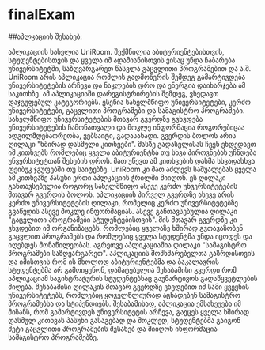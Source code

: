 # finalExam

##აპლკაციის შესახებ:

აპლიკაციის სახელია UniRoom. შექმნილია აბიტურიენტებისთვის, სტუდენტებისთვის და ყველა იმ ადამიანისთვის ვისაც უნდა ჩაბარება უნივერსიტეტში, საზღვარგარეთ წასვლა გაცვლითი პროგრამებით 
და ა.შ.
UniRoom არის აპლიკაცია რომლის გადმოწერის შემდეგ გამარტივდება უნივერსიტეტების არჩევა და ნაკლების დრო და ენერგია დაიხარჯება ამ საკითხზე. ამ აპლიკაციაში დარეგისტრირების შემდეგ, 
ვხედავთ დაჯგუფებულ კატეგორიებს. ესენია სახელმწიფო უნივერსიტეტები,  კერძო უნივერსიტეტები, გაცვლითი პროგრამები და სამაგისტრო პროგრამები. სახელმწიფო უნივერსიტეტების მთავარ 
გვერდზე გვხვდება უნივერსიტეტების ჩამონათვალი და მოკლე ინფორმაცია როგორებიცაა ადგილმდებაორეობა, ვებსაიტი, გადასახადი. გვერდის ბოლოს არის ღილაკი "ხშირად დასმული კითხვები".
მასზე გადასვლისას ჩვენ ვხდედავთ იმ კითხვებს რომლებიც ყველა აბიტურიენტსა თუ სხვა პიროვნებას უჩნდება უნვერსიტეტთან შეხების დროს. მათ უწევთ ამ კითხვების დასმა სხვადასხვა ფეიბუკ
ჯგუფებში თუ საიტებზე. UniRoom კი მათ აძლევს საშუალებას ყველა ამ კითხვაზე  პასუხი ერთი აპლკაციის ჭრილში მიიღონ. ეს ღილაკი განთავსებულია როგორც სახელმწიფო ასევე კერძო უნვერსიტეტების 
მთავარ გვერდის ბოლოს. აპლიკაციის პირველ გვერდზე ასევე არის კერძო უნივერსიტეტების ღილაკი, რომელიც კერძო უნივერსიტეტებზე გვაწვდის ასევე მოკლე ინფორმაციას. 
ასევე განთავსებულია ღილაკი "გაცვლითი პროგრამები სტუდენტებისთვის". მის მთავარ გვერდზე  კი ვხვდებით იმ ორგანიზაცებს, რომლებიც ყველაზე ხშირად გვთავაზობენ გაცვლით პროგრამებს და
რომლებიც ყველა სტუდენტმა უნდა იცოდეს და იღებდეს მონაწილეობას. აგრეთვე აპლიკაციაშია ღილაკი "სამაგისტრო პროგრამები საზღვარგარეთ". აპლიკაციის მომხმარებელთა გაზრდისთვის
და იმისთვის რომ ის მხოლოდ აბიტურიენტებმა და ბაკალავრის სტუდენტებმა არ გამოიყენონ, დამატებულია შესაბამისი გვერდი რომ აპლიკაციამ საგისტრატურის სტუდენტებსაც გაუმარტივოს 
გადაწყვეტლების მიღება. შესაბამისი ღილაკის მთავარ გვერდზე ვხვდებით იმ სამი ყვეყნის უნივერსიტეტებს, რომლებიც ყოველწლიურად აცხადებენ სამაგისტრო პროგრამებსა და სტიპენდიებს. 
შესაბამისად, აპლიკაცია ემსახეუება იმ მიზანს, რომ გამარტივდეს უნივერსიტეტის არჩევა, გაეცეს ყველა ხშირად დასმულ კითხვას პასუხი გასაგებად და მოკლედ, სტუდენტებმა გაიგონ მეტი 
გაცვლითი პროგრამების შესახებ და მიიღონ ინფორმაცია სამაგისტრო პროგრამებზე. 
